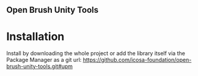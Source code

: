 ## Open Brush Unity Tools
# Installation

Install by downloading the whole project or add the library itself via the Package Manager as a git url:  https://github.com/icosa-foundation/open-brush-unity-tools.git#upm  

